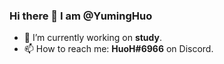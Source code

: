 ### Hi there 👋 I am @YumingHuo

* 🔭 I’m currently working on **study**.
* 📫 How to reach me: **HuoH#6966** on Discord.

<!--
**YumingHuo/YumingHuo** is a ✨ _special_ ✨ repository because its `README.md` (this file) appears on your GitHub profile.

Here are some ideas to get you started:

- 🔭 I’m currently working on ...
- 🌱 I’m currently learning ...
- 👯 I’m looking to collaborate on ...
- 🤔 I’m looking for help with ...
- 💬 Ask me about ...
- 📫 How to reach me: ...
- 😄 Pronouns: ...
- ⚡ Fun fact: ...
-->
